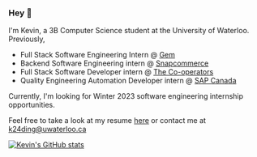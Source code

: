 ### Hey 👋

I'm Kevin, a 3B Computer Science student at the University of Waterloo.  
Previously,
- Full Stack Software Engineering Intern @ [Gem](https://www.gem.com/)
- Backend Software Engineering intern @ [Snapcommerce](https://www.snapcommerce.com/)
- Full Stack Software Developer intern @ [The Co-operators](https://www.cooperators.ca/)
- Quality Engineering Automation Developer intern @ [SAP Canada](https://www.sap.com/canada/index.html)

Currently, I'm looking for Winter 2023 software engineering internship opportunities.

Feel free to take a look at my resume [here](https://tacticaltofu.github.io/resume.pdf) or contact me at k24ding@uwaterloo.ca

[![Kevin's GitHub stats](https://github-readme-stats.vercel.app/api?username=tacticaltofu)](https://github.com/anuraghazra/github-readme-stats)

<!--
**tacticaltofu/tacticaltofu** is a ✨ _special_ ✨ repository because its `README.md` (this file) appears on your GitHub profile.

Here are some ideas to get you started:

- 🔭 I’m currently working on ...
- 🌱 I’m currently learning ...
- 👯 I’m looking to collaborate on ...
- 🤔 I’m looking for help with ...
- 💬 Ask me about ...
- 📫 How to reach me: ...
- 😄 Pronouns: ...
- ⚡ Fun fact: ...
-->
